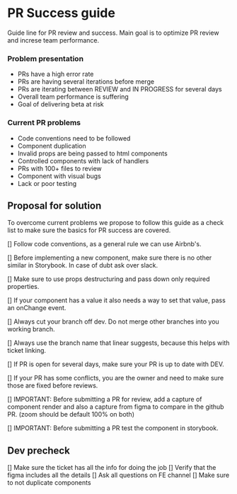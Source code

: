 # PR Success guide

Guide line for PR review and success. Main goal is to optimize PR review and increse team performance.

### Problem presentation

* PRs have a high error rate
* PRs are having several iterations before merge
* PRs are iterating between REVIEW and IN PROGRESS for several days
* Overall team performance is suffering
* Goal of delivering beta at risk

### Current PR problems

* Code conventions need to be followed
* Component duplication
* Invalid props are being passed to html components
* Controlled components with lack of handlers
* PRs with 100+ files to review
* Component with visual bugs
* Lack or poor testing

## Proposal for solution

To overcome current problems we propose to follow this guide as a check list to make sure the basics for PR success are covered.

[] Follow code conventions, as a general rule we can use Airbnb's.

[] Before implementing a new component, make sure there is no other similar in Storybook. In case of dubt ask over slack.

[] Make sure to use props destructuring and pass down only required properties.

[] If your component has a value it also needs a way to set that value, pass an onChange event.

[] Always cut your branch off dev. Do not merge other branches into you working branch.

[] Always use the branch name that linear suggests, because this helps with ticket linking.

[] If PR is open for several days, make sure your PR is up to date with DEV.

[] If your PR has some conflicts, you are the owner and need to make sure those are fixed before reviews.

[] IMPORTANT: Before submitting a PR for review, add a capture of component render and also a capture from figma to compare in the github PR. (zoom should be default 100% on both)

[] IMPORTANT: Before submitting a PR test the component in storybook.

## Dev precheck

[] Make sure the ticket has all the info for doing the job
[] Verify that the figma includes all the details
[] Ask all questions on FE channel
[] Make sure to not duplicate components
